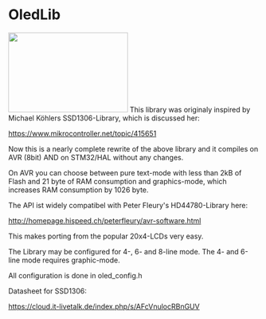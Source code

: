 # OledLib
<img src="https://github.com/HarryLipphaus/OledLib/blob/master/images/6line-graphic.jpg" width="240" height="160">
This library was originaly inspired by Michael Köhlers SSD1306-Library, which is discussed her:

https://www.mikrocontroller.net/topic/415651

Now this is a nearly complete rewrite of the above library and it compiles on AVR (8bit) AND on STM32/HAL without any changes.

On AVR you can choose between pure text-mode with less than 2kB of Flash and 21 byte of RAM consumption and graphics-mode, which increases RAM consumption by 1026 byte.

The API ist widely compatibel with Peter Fleury's HD44780-Library here:

http://homepage.hispeed.ch/peterfleury/avr-software.html

This makes porting from the popular 20x4-LCDs very easy.

The Library may be configured for 4-, 6- and 8-line mode.
The 4- and 6-line mode requires graphic-mode.

All configuration is done in oled_config.h

Datasheet for SSD1306:

https://cloud.it-livetalk.de/index.php/s/AFcVnulocRBnGUV
